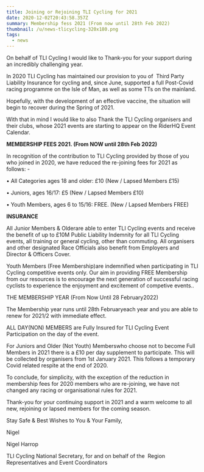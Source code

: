 ```yaml
---
title: Joining or Rejoining TLI Cycling for 2021
date: 2020-12-02T20:43:58.357Z
summary: Membership fess 2021 (From now until 28th Feb 2022)
thumbnail: /u/news-tlicycling-320x180.png
tags:
  - news
---
```

On behalf of TLI Cycling I would like to Thank-you for your support during an incredibly challenging year.

In 2020 TLI Cycling has maintained our provision to you of  Third Party Liability Insurance for cycling and, since June, supported a full Post-Covid racing programme on the Isle of Man, as well as some TTs on the mainland.

Hopefully, with the development of an effective vaccine, the situation will begin to recover during the Spring of 2021. 

With that in mind I would like to also Thank the TLI Cycling organisers and their clubs, whose 2021 events are starting to appear on the RiderHQ Event Calendar.

**MEMBERSHIP FEES 2021. (From NOW until 28th Feb 2022)**

In recognition of the contribution to TLI Cycling provided by those of you who joined in 2020, we have reduced the re-joining fees for 2021 as follows: -

• All Categories ages 18 and older: £10 (New / Lapsed Members £15)           

• Juniors, ages 16/17: £5 (New / Lapsed Members £10)           

• Youth Members, ages 6 to 15/16: FREE. (New / Lapsed Members FREE)

**INSURANCE**

All Junior Members & Olderare able to enter TLI Cycling events and receive the benefit of up to £10M Public Liability Indemnity for all TLI Cycling events, all training or general cycling, other than commuting. All organisers and other designated Race Officials also benefit from Employers and Director & Officers Cover.

Youth Members (Free Membership)are indemnified when participating in TLI Cycling competitive events only. Our aim in providing FREE Membership from our resources is to encourage the next generation of successful racing cyclists to experience the enjoyment and excitement of competive events.. 

THE MEMBERSHIP YEAR (From Now Until 28 February2022)

The Membership year runs until 28th Februaryeach year and you are able to renew for 2021/2 with immediate effect. 

ALL DAY(NON) MEMBERS are Fully Insured for TLI Cycling Event Participation on the day of the event. 

For Juniors and Older (Not Youth) Memberswho choose not to become Full Members in 2021 there is a £10 per day supplement to participate. This will be collected by organisers from 1st January 2021. This follows a temporary Covid related respite at the end of 2020.

To conclude, for simplicity, with the exception of the reduction in membership fees for 2020 members who are re-joining, we have not changed any racing or organisational rules for 2021.

Thank-you for your continuing support in 2021 and a warm welcome to all new, rejoining or lapsed members for the coming season. 

Stay Safe & Best Wishes to You & Your Family,

Nigel

Nigel Harrop

TLI Cycling National Secretary, for and on behalf of the  Region Representatives and Event Coordinators